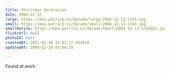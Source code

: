 ```yaml
---
title: Christmas Decoration
date: 2004-12-12
large: https://mea.patrick.nz/decade/large/2004-12-12-1743.jpg
small: https://mea.patrick.nz/decade/small/2004-12-12-1743.jpg
smallRetina: https://mea.patrick.nz/decade/small/2004-12-12-1743@2x.jpg
flickrUrl: null
photoId: null
createdAt: 2011-01-30 11:07:17.264918
updatedAt: 2004-12-20 05:04:35

---
```

Found at work
